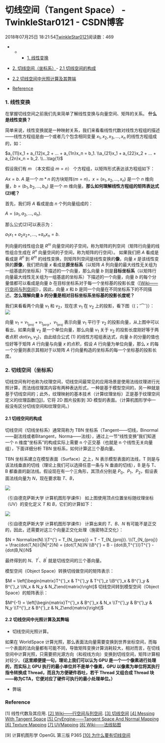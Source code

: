 # 切线空间（Tangent Space） - TwinkleStar0121 - CSDN博客





2018年07月25日 18:21:54[TwinkleStar0121](https://me.csdn.net/jvandc)阅读数：469










- - - [1. 线性变换](#1-线性变换)
- [2. 切线空间（坐标系）](#2-切线空间坐标系)- [2.1 切线空间的构成](#21-切线空间的构成)
- [2.2 切线空间中光照计算及其弊端](#22-切线空间中光照计算及其弊端)

- [Reference](#reference)






### 1. 线性变换

在掌握切线空间之前我们先来简单了解线性变换与向量空间、矩阵的关系。 
**什么是线性变换？**

简单来说，线性变换就是一种映射关系，我们来看看线性代数对线性方程组的描述——线性方程组是由一个或者几个包含相同变量 $x_1,x_2,x_3,...,x_n$ 的线性方程组成的，如： 


$a_{11}x_1 + a_{12}x_2 + ... + a_{1n}x_n = b_1. \\a_{21}x_1 + a_{22}x_2 + ... + a_{2n}x_n = b_2. \\...\tag{1}$

假设我们有 $m$ （本文假设 $m=n$） 个方程组，以矩阵形式表达该方程组如下： 


$Ax = b.\tag{2}$
$A$ 是一个 $m * n$ 的方块矩阵($m=n$)，$x = (x_1, x_2, ...,x_n)$ 是一个 $n$ 维向量，$b = (b_1,b_2,...,b_n)$ 是一个 $m$ 维向量。**那么如何理解线性方程组的矩阵表达式$(2)$呢？**

首先，我们将 $A$ 看成是由 $n$ 个列向量组成的： 


$A = {(a_1,a_2,...,a_n)}.$

那么公式$(2)$可以表示为： 


$a_1x_1 + a_2x_2 + ,..., + a_nx_n = b.\tag{3}$

列向量的线性组合是 $R^m$ 向量空间的子空间，称为矩阵的列空间（矩阵行向量的线性组合生成在 $R^n$ 向量空间的子空间，称为矩阵的行空间）。 如果我们把 $A$ 看成是看成是 $R^n$ 到 $R^m$ 的线性变换，则矩阵列空间是线性变换的**像**，向量 $x$ 是该线性变换的**原像**，我们把向量 $x$ 看成是**原坐标系**（以矩阵 $A$ 列向量的最大线性无关组为一组基底的坐标系）下描述的一个向量，那么向量 $b$ 则是**目标坐标系**（以矩阵行向量最大线性无关组为一组基底的坐标系）下描述的一个向量，向量 $b$ 的每个分量值都可以看成是向量 $b$ 在目标坐标系对于每一个坐标基的投影长度（[[Wiki——行空间与列空间](https://zh.wikipedia.org/wiki/%E8%A1%8C%E7%A9%BA%E9%97%B4%E4%B8%8E%E5%88%97%E7%A9%BA%E9%97%B4)]），因此，向量 $x$ 和 $b$ 是同一个向量在不同坐标系下的不同描述。**怎么理解向量 $b$ 的分量是相对目标坐标系坐标基的投影长度呢？**

我们来看看两个向量 $v_1$ 和 $v_2$，现在求 $v_1$ 在 $v_2$ 上的投影，看下图（(；′⌒`)）： 
![](https://img-blog.csdn.net/20180725182512923?watermark/2/text/aHR0cHM6Ly9ibG9nLmNzZG4ubmV0L2p2YW5kYw==/font/5a6L5L2T/fontsize/400/fill/I0JBQkFCMA==/dissolve/70)

向量 $v_1 = v_{1_{proj}} + v_{1_{perp}}$，$v_{1_{proj}}$ 表示向量 $v_1$ 平行于 $v_2$ 的投影向量，从上图中可以看出，如果向量 $v_2$ 是一个单位向量，那么向量 $v_1$ 关于 $v_2$ 的投影长度刚好等于两者点积 $dot(v_1,v_2)$，由此结合公式 $(1)$ 的线性方程组表达式，向量 $b$ 的分量的值也恰好等于矩阵 $A$ 行向量与向量 $x$ 的点积，假设 $A$ 行向量为单位向量，那么 $x$ 的每一个分量则表示其相对于以矩阵 $A$ 行向量构造的坐标系的每一个坐标基的投影长度。
### 2. 切线空间（坐标系）

切线空间有时也称为纹理空间，切线空间最常见的应用场景是使用法线纹理进行光照计算，而法线纹理其内容有两种表达形式，一种是基于模型空间的，另一种就是基于切线空间的；此外，纹理映射的基本技术（计算纹理坐标）正是基于纹理空间定义的纹理函数[[10](https://www.zhihu.com/question/23706933)]，它将 2D 图片投影到 3D 模型的表面。（计算机图形学中一般没有区分切线空间和纹理空间。）

#### 2.1 切线空间的构成

切线空间（切线坐标系）通常简称为 TBN 坐标系（Tangent——切线，Binormal——副法线或者Bitangent，Norma——法线），通过上一节“线性变换”我们知道一个 n 维度“坐标系”的构成实际上需要 n 个正交基（也就是 n 个线性无关向量组），下面详细分析 TBN 坐标系，如何计算这三个基向量。 

TBN 坐标系建立在模型表面（Surface）之上，N 表示模型表面的法线，T 则是与该法线垂直的切线（理论上我们可以选择任意一条与 N 垂直的切线），B 是与 T、B 都垂直的副法线。假设现在有一个三角形，其顶点分别是 $P_0、P_1、P_2$，假设表面法线向量为 $N$，现在要求取 $T$、$B$，

![](https://img-blog.csdn.net/20180725180301585?watermark/2/text/aHR0cHM6Ly9ibG9nLmNzZG4ubmV0L2p2YW5kYw==/font/5a6L5L2T/fontsize/400/fill/I0JBQkFCMA==/dissolve/70)

（引自德克萨斯大学 计算机图形学课件）
如上图使用顶点位置坐标随纹理坐标（UV）的变化定义 $T$ 和 $B$，它们的计算如下：

![](https://img-blog.csdn.net/20180725180433374?watermark/2/text/aHR0cHM6Ly9ibG9nLmNzZG4ubmV0L2p2YW5kYw==/font/5a6L5L2T/fontsize/400/fill/I0JBQkFCMA==/dissolve/70)

（引自德克萨斯大学 计算机图形学课件）
计算出来的 $T$、$B$、$N$ 有可能不是正交的，因此，还需要对这三个向量正交化处理（施密特正交化）： 


$N = Normalize(N).\\T^{'} = T_{N_{perp}} = T - T_{N_{proj}}. \\(T_{N_{proj}} = \frac{dot(T,N)}{|N|^2}N)  = {dot(T,N)}N \\B^{'} = B - {dot(B,T^{'})}T^{'} - {dot(B,N)}N$

最终得到的  $N$、$T^{'}$、$B^{'}$ 就是切线空间的三个基向量。 

模型空间（Object Space）转换切线做空间的矩阵表示： 


$M = \left[\begin{matrix}T^{'}_x & T^{'}_y & T^{'}_z  \\B^{'}_x & B^{'}_y & B^{'}_z \\N_x & N_y & N_Z\end{matrix}\right]$
切线空间转到模型空间（Object Space）的矩阵表示： 


$M^{-1} = \left[\begin{matrix}T^{'}_x & B^{'}_x & N_x  \\T^{'}_y & B^{'}_y & N_y \\T^{'}_z & B^{'}_z & N_Z\end{matrix}\right]$

#### 2.2 切线空间中光照计算及其弊端
- 切线空间光照计算。 

如果在 WorldSpace 计算光照，那么表面法向量需要变换到世界坐标空间，而每一个表面的法向量都有可能不同，导致矩阵变换计算消耗较大，相对而言，在切线空间中计算光照，只需要把光源方向（和视线方向）变换到切线空间，矩阵计算相对较少。**（这里顺便提一句，理论上我们可以认为 GPU 是一个一个像素进行处理的，而实际上 GPU 执行的最小单位并不是单个像素，GPU 以像素为单位将其执行指令转换成 Thread，而且为方便硬件吞吐，若干 Thread  又组合成 Thread 块——称为CTA，它便对应了硬件可执行的最小处理单位。）**
- 弊端

### Reference

[1] 线性代数及其应用. 
[[2] Wiki——行空间与列空间](https://zh.wikipedia.org/wiki/%E8%A1%8C%E7%A9%BA%E9%97%B4%E4%B8%8E%E5%88%97%E7%A9%BA%E9%97%B4). 
[[3] 切线空间](https://blog.csdn.net/bonchoix/article/details/8619624)
[[4] Messing With Tangent Space](https://www.gamasutra.com/view/feature/129939/messing_with_tangent_space.php?page=2)
[[5] CryEngine——Tangent Space And Normal Mapping](http://docs.cryengine.com/display/SDKDOC4/Tangent+Space+Normal+Mapping#TangentSpaceNormalMapping-TangentSpaceVectorsStoredperVertex)
[[6] Texture Mapping](https://en.wikipedia.org/wiki/Texture_mapping)
[[7] UVMapping](https://en.wikipedia.org/wiki/UV_mapping#UV_unwrapping)
[[8] Wiki——法线贴图](https://zh.wikipedia.org/wiki/%E6%B3%95%E7%BA%BF%E8%B4%B4%E5%9B%BE)

[9] 计算机图形学 OpenGL 第三版 P365 
[[10] 为什么要有切线空间](https://www.zhihu.com/question/23706933)







